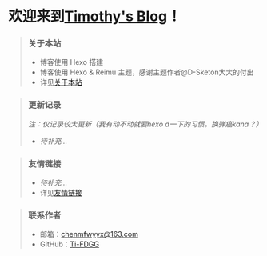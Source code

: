 # 欢迎来到[Timothy's Blog](ti-fdgg.github.io)！


> ### 关于本站
> - 博客使用 Hexo 搭建
> - 博客使用 Hexo & Reimu 主题，感谢主题作者@D-Sketon大大的付出
> - 详见[关于本站](https://ti-fdgg.github.io/about/)

> ### 更新记录
> *注：仅记录较大更新（我有动不动就要hexo d一下的习惯。换弹癌kana？）*
> - *待补充...*

> ### 友情链接
> - *待补充...*
> - 详见[友情链接](https://ti-fdgg.github.io/friend/)

> ### 联系作者
> - 邮箱：chenmfwyyx@163.com
> - GitHub：[Ti-FDGG](https://github.com/Ti-FDGG/)
